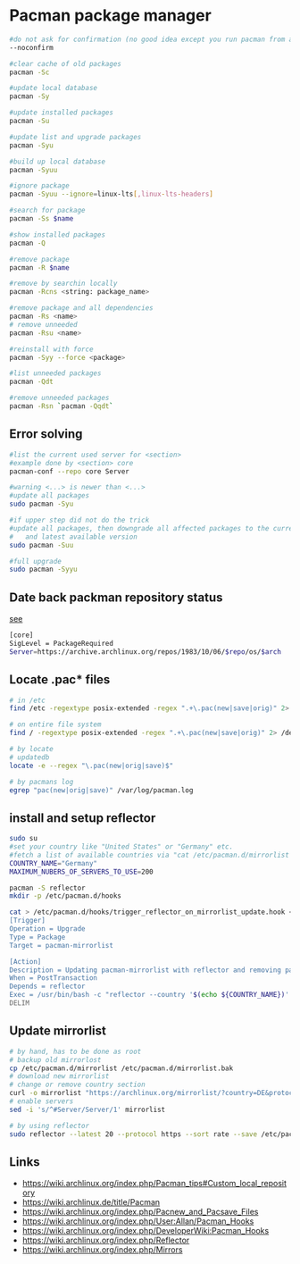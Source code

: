 # Pacman package manager

```bash
#do not ask for confirmation (no good idea except you run pacman from a script)
--noconfirm

#clear cache of old packages
pacman -Sc

#update local database
pacman -Sy

#update installed packages
pacman -Su

#update list and upgrade packages
pacman -Syu

#build up local database
pacman -Syuu

#ignore package
pacman -Syuu --ignore=linux-lts[,linux-lts-headers]

#search for package
pacman -Ss $name

#show installed packages
pacman -Q

#remove package
pacman -R $name

#remove by searchin locally
pacman -Rcns <string: package_name>

#remove package and all dependencies
pacman -Rs <name>
# remove unneeded
pacman -Rsu <name>

#reinstall with force
pacman -Syy --force <package>

#list unneeded packages
pacman -Qdt

#remove unneeded packages
pacman -Rsn `pacman -Qqdt`
```

## Error solving

```bash
#list the current used server for <section>
#example done by <section> core
pacman-conf --repo core Server

#warning <...> is newer than <...>
#update all packages
sudo pacman -Syu

#if upper step did not do the trick
#update all packages, then downgrade all affected packages to the current
#   and latest available version
sudo pacman -Suu

#full upgrade
sudo pacman -Syyu
```

## Date back packman repository status

[see](https://github.com/archzfs/archzfs/issues/419#issuecomment-978018918)

```bash
[core]
SigLevel = PackageRequired
Server=https://archive.archlinux.org/repos/1983/10/06/$repo/os/$arch
```

## Locate .pac\* files

```bash
# in /etc
find /etc -regextype posix-extended -regex ".+\.pac(new|save|orig)" 2> /dev/null

# on entire file system
find / -regextype posix-extended -regex ".+\.pac(new|save|orig)" 2> /dev/null

# by locate
# updatedb
locate -e --regex "\.pac(new|orig|save)$"

# by pacmans log
egrep "pac(new|orig|save)" /var/log/pacman.log
```

## install and setup reflector

```bash
sudo su
#set your country like "United States" or "Germany" etc.
#fetch a list of available countries via "cat /etc/pacman.d/mirrorlist | grep '## ' | grep -v 'Arch\|Generated' | awk '{ print $2}'"
COUNTRY_NAME="Germany"
MAXIMUM_NUBERS_OF_SERVERS_TO_USE=200

pacman -S reflector
mkdir -p /etc/pacman.d/hooks

cat > /etc/pacman.d/hooks/trigger_reflector_on_mirrorlist_update.hook <<DELIM
[Trigger]
Operation = Upgrade
Type = Package
Target = pacman-mirrorlist

[Action]
Description = Updating pacman-mirrorlist with reflector and removing pacnew...
When = PostTransaction
Depends = reflector
Exec = /usr/bin/bash -c "reflector --country '$(echo ${COUNTRY_NAME})' -l $(echo ${MAXIMUM_NUBERS_OF_SERVERS_TO_USE}) --sort rate --save /etc/pacman.d/mirrorlist && [[ -f /etc/pacman.d/mirrorlist.pacnew ]] && rm /etc/pacman.d/mirrorlist.pacnew"
DELIM
```

## Update mirrorlist

```bash
# by hand, has to be done as root
# backup old mirrorlost
cp /etc/pacman.d/mirrorlist /etc/pacman.d/mirrorlist.bak
# download new mirrorlist
# change or remove country section
curl -o mirrorlist "https://archlinux.org/mirrorlist/?country=DE&protocol=https&ip_version=4&ip_version=6"
# enable servers
sed -i 's/^#Server/Server/1' mirrorlist

# by using reflector
sudo reflector --latest 20 --protocol https --sort rate --save /etc/pacman.d/mirrorlist
```

## Links

* https://wiki.archlinux.org/index.php/Pacman_tips#Custom_local_repository
* https://wiki.archlinux.de/title/Pacman
* https://wiki.archlinux.org/index.php/Pacnew_and_Pacsave_Files
* https://wiki.archlinux.org/index.php/User:Allan/Pacman_Hooks
* https://wiki.archlinux.org/index.php/DeveloperWiki:Pacman_Hooks
* https://wiki.archlinux.org/index.php/Reflector
* https://wiki.archlinux.org/index.php/Mirrors

